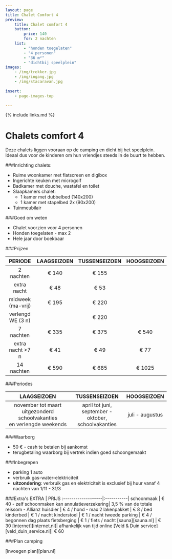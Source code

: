```yaml
---
layout: page
title: Chalet Comfort 4 
preview: 
    title: Chalet comfort 4 
    button:
        price: 140
        for: 2 nachten
    list:
        - "honden toegelaten"
        - "4 personen"
        - "36 m²"
        - "dichtbij speelplein"
images:
    - /img/trekker.jpg
    - /img/ingang.jpg
    - /img/stacaravan.jpg
    
insert:
    - page-images-top

---
```


{% include links.md %}

# Chalets comfort 4 

Deze chalets liggen vooraan op de camping en dicht bij het speelplein. Ideaal dus voor de kinderen om hun vriendjes steeds in de buurt te hebben.

###Inrichting chalets:
- Ruime woonkamer met flatscreen en digibox
- Ingerichte keuken met microgolf
- Badkamer met douche, wastafel en toilet
- Slaapkamers chalet:
    - 1 kamer met dubbelbed (140x200)
    - 1 kamer met stapelbed 2x (90x200) 
- Tuinmeubilair
    
###Goed om weten
- Chalet voorzien voor 4 personen
- Honden toegelaten - max 2
- Hele jaar door boekbaar

###Prijzen

PERIODE             | LAAGSEIZOEN | TUSSENSEIZOEN | HOOGSEIZOEN |
:------------------:|:-----------:|:-------------:|:-----------:|
2 nachten           |€ 140        |€ 155          |       
extra nacht         |€ 48         |€ 53           |           
midweek (ma-vrij)   |€ 195        |€ 220          |
verlengd WE (3 n)   |             |€ 220          |
7 nachten           |€ 335        |€ 375          | € 540
extra nacht >7 n    |€ 41         |€ 49           | € 77
14 nachten          |€ 590        |€ 685          | € 1025


###Periodes

LAAGSEIZOEN           |TUSSENSEIZOEN      |    HOOGSEIZOEN|
:--------------------:|:-----------------:|:-------------:|
november tot maart<br>uitgezonderd schoolvakanties <br>en verlengde weekends | april tot juni, <br>september - oktober, <br>schoolvakanties | juli - augustus

###Waarborg
- 50 € - cash te betalen bij aankomst
- terugbetaling waarborg bij vertrek indien goed schoongemaakt

###Inbegrepen
- parking 1 auto
- verbruik gas-water-elektriciteit 
- **uitzondering**: verbruik gas en elektriciteit is exclusief bij huur vanaf 4 nachten van 1/11 - 31/3

###Extra's
EXTRA               | PRIJS 
:-------------------|:-----------|
schoonmaak          | € 40 - zelf schoonmaken kan
annulatieverzekering| 3,5 % van de totale reissom - Allianz 
huisdier            | € 4 / hond - max 2
lakenpakket         | € 8 / bed
kinderbed           | € 1 / nacht
kinderstoel         | € 1 / nacht
tweede parking      | € 4 / begonnen dag
plaats fietsberging | € 1 / fiets / nacht
[sauna][sauna.nl]   | € 30
[internet][internet.nl]| afhankelijk van tijd online
[Veld & Duin service][veld_duin_service.nl]| € 60


###Plan camping

[invoegen plan][plan.nl]